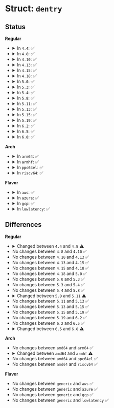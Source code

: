 # Struct: <code>dentry</code>

## Status
<b>Regular</b>
<ul>
<li>
<details>
<summary>In <code>4.4</code>: ✅</summary>

```c
struct dentry {
    unsigned int d_flags;
    seqcount_t d_seq;
    struct hlist_bl_node d_hash;
    struct dentry *d_parent;
    struct qstr d_name;
    struct inode *d_inode;
    unsigned char d_iname[32];
    struct lockref d_lockref;
    const struct dentry_operations *d_op;
    struct super_block *d_sb;
    long unsigned int d_time;
    void *d_fsdata;
    struct list_head d_lru;
    struct list_head d_child;
    struct list_head d_subdirs;
    union (anon) d_u;
};
```
</details>
</li>
<li>
<details>
<summary>In <code>4.8</code>: ✅</summary>

```c
struct dentry {
    unsigned int d_flags;
    seqcount_t d_seq;
    struct hlist_bl_node d_hash;
    struct dentry *d_parent;
    struct qstr d_name;
    struct inode *d_inode;
    unsigned char d_iname[32];
    struct lockref d_lockref;
    const struct dentry_operations *d_op;
    struct super_block *d_sb;
    long unsigned int d_time;
    void *d_fsdata;
    struct list_head d_lru;
    wait_queue_head_t *d_wait;
    struct list_head d_child;
    struct list_head d_subdirs;
    union (anon) d_u;
};
```
</details>
</li>
<li>
<details>
<summary>In <code>4.10</code>: ✅</summary>

```c
struct dentry {
    unsigned int d_flags;
    seqcount_t d_seq;
    struct hlist_bl_node d_hash;
    struct dentry *d_parent;
    struct qstr d_name;
    struct inode *d_inode;
    unsigned char d_iname[32];
    struct lockref d_lockref;
    const struct dentry_operations *d_op;
    struct super_block *d_sb;
    long unsigned int d_time;
    void *d_fsdata;
    struct list_head d_lru;
    wait_queue_head_t *d_wait;
    struct list_head d_child;
    struct list_head d_subdirs;
    union (anon) d_u;
};
```
</details>
</li>
<li>
<details>
<summary>In <code>4.13</code>: ✅</summary>

```c
struct dentry {
    unsigned int d_flags;
    seqcount_t d_seq;
    struct hlist_bl_node d_hash;
    struct dentry *d_parent;
    struct qstr d_name;
    struct inode *d_inode;
    unsigned char d_iname[32];
    struct lockref d_lockref;
    const struct dentry_operations *d_op;
    struct super_block *d_sb;
    long unsigned int d_time;
    void *d_fsdata;
    struct list_head d_lru;
    wait_queue_head_t *d_wait;
    struct list_head d_child;
    struct list_head d_subdirs;
    union (anon) d_u;
};
```
</details>
</li>
<li>
<details>
<summary>In <code>4.15</code>: ✅</summary>

```c
struct dentry {
    unsigned int d_flags;
    seqcount_t d_seq;
    struct hlist_bl_node d_hash;
    struct dentry *d_parent;
    struct qstr d_name;
    struct inode *d_inode;
    unsigned char d_iname[32];
    struct lockref d_lockref;
    const struct dentry_operations *d_op;
    struct super_block *d_sb;
    long unsigned int d_time;
    void *d_fsdata;
    struct list_head d_lru;
    wait_queue_head_t *d_wait;
    struct list_head d_child;
    struct list_head d_subdirs;
    union (anon) d_u;
};
```
</details>
</li>
<li>
<details>
<summary>In <code>4.18</code>: ✅</summary>

```c
struct dentry {
    unsigned int d_flags;
    seqcount_t d_seq;
    struct hlist_bl_node d_hash;
    struct dentry *d_parent;
    struct qstr d_name;
    struct inode *d_inode;
    unsigned char d_iname[32];
    struct lockref d_lockref;
    const struct dentry_operations *d_op;
    struct super_block *d_sb;
    long unsigned int d_time;
    void *d_fsdata;
    struct list_head d_lru;
    wait_queue_head_t *d_wait;
    struct list_head d_child;
    struct list_head d_subdirs;
    union (anon) d_u;
};
```
</details>
</li>
<li>
<details>
<summary>In <code>5.0</code>: ✅</summary>

```c
struct dentry {
    unsigned int d_flags;
    seqcount_t d_seq;
    struct hlist_bl_node d_hash;
    struct dentry *d_parent;
    struct qstr d_name;
    struct inode *d_inode;
    unsigned char d_iname[32];
    struct lockref d_lockref;
    const struct dentry_operations *d_op;
    struct super_block *d_sb;
    long unsigned int d_time;
    void *d_fsdata;
    struct list_head d_lru;
    wait_queue_head_t *d_wait;
    struct list_head d_child;
    struct list_head d_subdirs;
    union (anon) d_u;
};
```
</details>
</li>
<li>
<details>
<summary>In <code>5.3</code>: ✅</summary>

```c
struct dentry {
    unsigned int d_flags;
    seqcount_t d_seq;
    struct hlist_bl_node d_hash;
    struct dentry *d_parent;
    struct qstr d_name;
    struct inode *d_inode;
    unsigned char d_iname[32];
    struct lockref d_lockref;
    const struct dentry_operations *d_op;
    struct super_block *d_sb;
    long unsigned int d_time;
    void *d_fsdata;
    struct list_head d_lru;
    wait_queue_head_t *d_wait;
    struct list_head d_child;
    struct list_head d_subdirs;
    union (anon) d_u;
};
```
</details>
</li>
<li>
<details>
<summary>In <code>5.4</code>: ✅</summary>

```c
struct dentry {
    unsigned int d_flags;
    seqcount_t d_seq;
    struct hlist_bl_node d_hash;
    struct dentry *d_parent;
    struct qstr d_name;
    struct inode *d_inode;
    unsigned char d_iname[32];
    struct lockref d_lockref;
    const struct dentry_operations *d_op;
    struct super_block *d_sb;
    long unsigned int d_time;
    void *d_fsdata;
    struct list_head d_lru;
    wait_queue_head_t *d_wait;
    struct list_head d_child;
    struct list_head d_subdirs;
    union (anon) d_u;
};
```
</details>
</li>
<li>
<details>
<summary>In <code>5.8</code>: ✅</summary>

```c
struct dentry {
    unsigned int d_flags;
    seqcount_t d_seq;
    struct hlist_bl_node d_hash;
    struct dentry *d_parent;
    struct qstr d_name;
    struct inode *d_inode;
    unsigned char d_iname[32];
    struct lockref d_lockref;
    const struct dentry_operations *d_op;
    struct super_block *d_sb;
    long unsigned int d_time;
    void *d_fsdata;
    struct list_head d_lru;
    wait_queue_head_t *d_wait;
    struct list_head d_child;
    struct list_head d_subdirs;
    union (anon) d_u;
};
```
</details>
</li>
<li>
<details>
<summary>In <code>5.11</code>: ✅</summary>

```c
struct dentry {
    unsigned int d_flags;
    seqcount_spinlock_t d_seq;
    struct hlist_bl_node d_hash;
    struct dentry *d_parent;
    struct qstr d_name;
    struct inode *d_inode;
    unsigned char d_iname[32];
    struct lockref d_lockref;
    const struct dentry_operations *d_op;
    struct super_block *d_sb;
    long unsigned int d_time;
    void *d_fsdata;
    struct list_head d_lru;
    wait_queue_head_t *d_wait;
    struct list_head d_child;
    struct list_head d_subdirs;
    union (anon) d_u;
};
```
</details>
</li>
<li>
<details>
<summary>In <code>5.13</code>: ✅</summary>

```c
struct dentry {
    unsigned int d_flags;
    seqcount_spinlock_t d_seq;
    struct hlist_bl_node d_hash;
    struct dentry *d_parent;
    struct qstr d_name;
    struct inode *d_inode;
    unsigned char d_iname[32];
    struct lockref d_lockref;
    const struct dentry_operations *d_op;
    struct super_block *d_sb;
    long unsigned int d_time;
    void *d_fsdata;
    struct list_head d_lru;
    wait_queue_head_t *d_wait;
    struct list_head d_child;
    struct list_head d_subdirs;
    union (anon) d_u;
};
```
</details>
</li>
<li>
<details>
<summary>In <code>5.15</code>: ✅</summary>

```c
struct dentry {
    unsigned int d_flags;
    seqcount_spinlock_t d_seq;
    struct hlist_bl_node d_hash;
    struct dentry *d_parent;
    struct qstr d_name;
    struct inode *d_inode;
    unsigned char d_iname[32];
    struct lockref d_lockref;
    const struct dentry_operations *d_op;
    struct super_block *d_sb;
    long unsigned int d_time;
    void *d_fsdata;
    struct list_head d_lru;
    wait_queue_head_t *d_wait;
    struct list_head d_child;
    struct list_head d_subdirs;
    union (anon) d_u;
};
```
</details>
</li>
<li>
<details>
<summary>In <code>5.19</code>: ✅</summary>

```c
struct dentry {
    unsigned int d_flags;
    seqcount_spinlock_t d_seq;
    struct hlist_bl_node d_hash;
    struct dentry *d_parent;
    struct qstr d_name;
    struct inode *d_inode;
    unsigned char d_iname[32];
    struct lockref d_lockref;
    const struct dentry_operations *d_op;
    struct super_block *d_sb;
    long unsigned int d_time;
    void *d_fsdata;
    struct list_head d_lru;
    wait_queue_head_t *d_wait;
    struct list_head d_child;
    struct list_head d_subdirs;
    union (anon) d_u;
};
```
</details>
</li>
<li>
<details>
<summary>In <code>6.2</code>: ✅</summary>

```c
struct dentry {
    unsigned int d_flags;
    seqcount_spinlock_t d_seq;
    struct hlist_bl_node d_hash;
    struct dentry *d_parent;
    struct qstr d_name;
    struct inode *d_inode;
    unsigned char d_iname[32];
    struct lockref d_lockref;
    const struct dentry_operations *d_op;
    struct super_block *d_sb;
    long unsigned int d_time;
    void *d_fsdata;
    struct list_head d_lru;
    wait_queue_head_t *d_wait;
    struct list_head d_child;
    struct list_head d_subdirs;
    union (anon) d_u;
};
```
</details>
</li>
<li>
<details>
<summary>In <code>6.5</code>: ✅</summary>

```c
struct dentry {
    unsigned int d_flags;
    seqcount_spinlock_t d_seq;
    struct hlist_bl_node d_hash;
    struct dentry *d_parent;
    struct qstr d_name;
    struct inode *d_inode;
    unsigned char d_iname[32];
    struct lockref d_lockref;
    const struct dentry_operations *d_op;
    struct super_block *d_sb;
    long unsigned int d_time;
    void *d_fsdata;
    struct list_head d_lru;
    wait_queue_head_t *d_wait;
    struct list_head d_child;
    struct list_head d_subdirs;
    union (anon) d_u;
};
```
</details>
</li>
<li>
<details>
<summary>In <code>6.8</code>: ✅</summary>

```c
struct dentry {
    unsigned int d_flags;
    seqcount_spinlock_t d_seq;
    struct hlist_bl_node d_hash;
    struct dentry *d_parent;
    struct qstr d_name;
    struct inode *d_inode;
    unsigned char d_iname[40];
    struct lockref d_lockref;
    const struct dentry_operations *d_op;
    struct super_block *d_sb;
    long unsigned int d_time;
    void *d_fsdata;
    struct list_head d_lru;
    wait_queue_head_t *d_wait;
    struct hlist_node d_sib;
    struct hlist_head d_children;
    union (anon) d_u;
};
```
</details>
</li>
</ul>
<b>Arch</b>
<ul>
<li>
<details>
<summary>In <code>arm64</code>: ✅</summary>

```c
struct dentry {
    unsigned int d_flags;
    seqcount_t d_seq;
    struct hlist_bl_node d_hash;
    struct dentry *d_parent;
    struct qstr d_name;
    struct inode *d_inode;
    unsigned char d_iname[32];
    struct lockref d_lockref;
    const struct dentry_operations *d_op;
    struct super_block *d_sb;
    long unsigned int d_time;
    void *d_fsdata;
    struct list_head d_lru;
    wait_queue_head_t *d_wait;
    struct list_head d_child;
    struct list_head d_subdirs;
    union (anon) d_u;
};
```
</details>
</li>
<li>
<details>
<summary>In <code>armhf</code>: ✅</summary>

```c
struct dentry {
    unsigned int d_flags;
    seqcount_t d_seq;
    struct hlist_bl_node d_hash;
    struct dentry *d_parent;
    struct qstr d_name;
    struct inode *d_inode;
    unsigned char d_iname[36];
    struct lockref d_lockref;
    const struct dentry_operations *d_op;
    struct super_block *d_sb;
    long unsigned int d_time;
    void *d_fsdata;
    struct list_head d_lru;
    wait_queue_head_t *d_wait;
    struct list_head d_child;
    struct list_head d_subdirs;
    union (anon) d_u;
};
```
</details>
</li>
<li>
<details>
<summary>In <code>ppc64el</code>: ✅</summary>

```c
struct dentry {
    unsigned int d_flags;
    seqcount_t d_seq;
    struct hlist_bl_node d_hash;
    struct dentry *d_parent;
    struct qstr d_name;
    struct inode *d_inode;
    unsigned char d_iname[32];
    struct lockref d_lockref;
    const struct dentry_operations *d_op;
    struct super_block *d_sb;
    long unsigned int d_time;
    void *d_fsdata;
    struct list_head d_lru;
    wait_queue_head_t *d_wait;
    struct list_head d_child;
    struct list_head d_subdirs;
    union (anon) d_u;
};
```
</details>
</li>
<li>
<details>
<summary>In <code>riscv64</code>: ✅</summary>

```c
struct dentry {
    unsigned int d_flags;
    seqcount_t d_seq;
    struct hlist_bl_node d_hash;
    struct dentry *d_parent;
    struct qstr d_name;
    struct inode *d_inode;
    unsigned char d_iname[32];
    struct lockref d_lockref;
    const struct dentry_operations *d_op;
    struct super_block *d_sb;
    long unsigned int d_time;
    void *d_fsdata;
    struct list_head d_lru;
    wait_queue_head_t *d_wait;
    struct list_head d_child;
    struct list_head d_subdirs;
    union (anon) d_u;
};
```
</details>
</li>
</ul>
<b>Flavor</b>
<ul>
<li>
<details>
<summary>In <code>aws</code>: ✅</summary>

```c
struct dentry {
    unsigned int d_flags;
    seqcount_t d_seq;
    struct hlist_bl_node d_hash;
    struct dentry *d_parent;
    struct qstr d_name;
    struct inode *d_inode;
    unsigned char d_iname[32];
    struct lockref d_lockref;
    const struct dentry_operations *d_op;
    struct super_block *d_sb;
    long unsigned int d_time;
    void *d_fsdata;
    struct list_head d_lru;
    wait_queue_head_t *d_wait;
    struct list_head d_child;
    struct list_head d_subdirs;
    union (anon) d_u;
};
```
</details>
</li>
<li>
<details>
<summary>In <code>azure</code>: ✅</summary>

```c
struct dentry {
    unsigned int d_flags;
    seqcount_t d_seq;
    struct hlist_bl_node d_hash;
    struct dentry *d_parent;
    struct qstr d_name;
    struct inode *d_inode;
    unsigned char d_iname[32];
    struct lockref d_lockref;
    const struct dentry_operations *d_op;
    struct super_block *d_sb;
    long unsigned int d_time;
    void *d_fsdata;
    struct list_head d_lru;
    wait_queue_head_t *d_wait;
    struct list_head d_child;
    struct list_head d_subdirs;
    union (anon) d_u;
};
```
</details>
</li>
<li>
<details>
<summary>In <code>gcp</code>: ✅</summary>

```c
struct dentry {
    unsigned int d_flags;
    seqcount_t d_seq;
    struct hlist_bl_node d_hash;
    struct dentry *d_parent;
    struct qstr d_name;
    struct inode *d_inode;
    unsigned char d_iname[32];
    struct lockref d_lockref;
    const struct dentry_operations *d_op;
    struct super_block *d_sb;
    long unsigned int d_time;
    void *d_fsdata;
    struct list_head d_lru;
    wait_queue_head_t *d_wait;
    struct list_head d_child;
    struct list_head d_subdirs;
    union (anon) d_u;
};
```
</details>
</li>
<li>
<details>
<summary>In <code>lowlatency</code>: ✅</summary>

```c
struct dentry {
    unsigned int d_flags;
    seqcount_t d_seq;
    struct hlist_bl_node d_hash;
    struct dentry *d_parent;
    struct qstr d_name;
    struct inode *d_inode;
    unsigned char d_iname[32];
    struct lockref d_lockref;
    const struct dentry_operations *d_op;
    struct super_block *d_sb;
    long unsigned int d_time;
    void *d_fsdata;
    struct list_head d_lru;
    wait_queue_head_t *d_wait;
    struct list_head d_child;
    struct list_head d_subdirs;
    union (anon) d_u;
};
```
</details>
</li>
</ul>

## Differences
<b>Regular</b>
<ul>
<li>
<details>
<summary>Changed between <code>4.4</code> and <code>4.8</code> ⚠️</summary>
<ul>
<li>
<b>Field added. </b>
<code>wait_queue_head_t *d_wait</code>
</li>
</ul>
</details>
</li>
<li>
No changes between <code>4.8</code> and <code>4.10</code> ✅
</li>
<li>
No changes between <code>4.10</code> and <code>4.13</code> ✅
</li>
<li>
No changes between <code>4.13</code> and <code>4.15</code> ✅
</li>
<li>
No changes between <code>4.15</code> and <code>4.18</code> ✅
</li>
<li>
No changes between <code>4.18</code> and <code>5.0</code> ✅
</li>
<li>
No changes between <code>5.0</code> and <code>5.3</code> ✅
</li>
<li>
No changes between <code>5.3</code> and <code>5.4</code> ✅
</li>
<li>
No changes between <code>5.4</code> and <code>5.8</code> ✅
</li>
<li>
<details>
<summary>Changed between <code>5.8</code> and <code>5.11</code> ⚠️</summary>
<ul>
<li>
<b>Field type changed. </b>
<code>seqcount_t d_seq</code> ➡️ <code>seqcount_spinlock_t d_seq</code>
</li>
</ul>
</details>
</li>
<li>
No changes between <code>5.11</code> and <code>5.13</code> ✅
</li>
<li>
No changes between <code>5.13</code> and <code>5.15</code> ✅
</li>
<li>
No changes between <code>5.15</code> and <code>5.19</code> ✅
</li>
<li>
No changes between <code>5.19</code> and <code>6.2</code> ✅
</li>
<li>
No changes between <code>6.2</code> and <code>6.5</code> ✅
</li>
<li>
<details>
<summary>Changed between <code>6.5</code> and <code>6.8</code> ⚠️</summary>
<ul>
<li>
<b>Field added. </b>
<code>struct hlist_node d_sib</code>
</li>
<li>
<b>Field added. </b>
<code>struct hlist_head d_children</code>
</li>
<li>
<b>Field removed. </b>
<code>struct list_head d_child</code>
</li>
<li>
<b>Field removed. </b>
<code>struct list_head d_subdirs</code>
</li>
<li>
<b>Field type changed. </b>
<code>unsigned char d_iname[32]</code> ➡️ <code>unsigned char d_iname[40]</code>
</li>
</ul>
</details>
</li>
</ul>
<b>Arch</b>
<ul>
<li>
No changes between <code>amd64</code> and <code>arm64</code> ✅
</li>
<li>
<details>
<summary>Changed between <code>amd64</code> and <code>armhf</code> ⚠️</summary>
<ul>
<li>
<b>Field type changed. </b>
<code>unsigned char d_iname[32]</code> ➡️ <code>unsigned char d_iname[36]</code>
</li>
</ul>
</details>
</li>
<li>
No changes between <code>amd64</code> and <code>ppc64el</code> ✅
</li>
<li>
No changes between <code>amd64</code> and <code>riscv64</code> ✅
</li>
</ul>
<b>Flavor</b>
<ul>
<li>
No changes between <code>generic</code> and <code>aws</code> ✅
</li>
<li>
No changes between <code>generic</code> and <code>azure</code> ✅
</li>
<li>
No changes between <code>generic</code> and <code>gcp</code> ✅
</li>
<li>
No changes between <code>generic</code> and <code>lowlatency</code> ✅
</li>
</ul>
